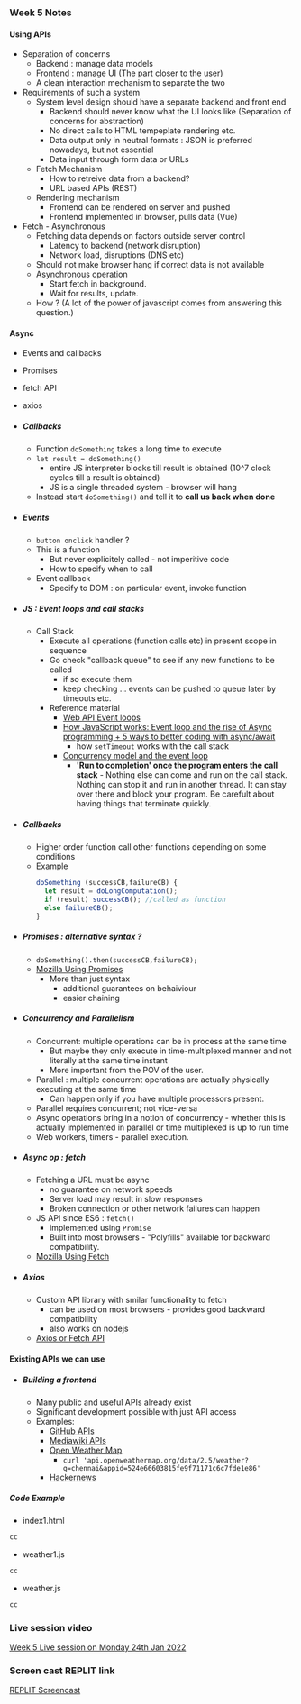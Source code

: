 ### Week 5 Notes

#### Using APIs 
* Separation of concerns
  - Backend : manage data models
  - Frontend : manage UI (The part closer to the user)
  - A clean interaction mechanism to separate the two
* Requirements of such a system
  - System level design should have a separate backend and front end 
    - Backend should never know what the UI looks like (Separation of concerns for abstraction)
    - No direct calls to HTML tempeplate rendering etc.
    - Data output only in neutral formats : JSON is preferred nowadays, but not essential
    - Data input through form data or URLs
  - Fetch Mechanism
    - How to retreive data from a backend?
    - URL based APIs (REST)
  - Rendering mechanism 
    - Frontend can be rendered on server and pushed
    - Frontend implemented in browser, pulls data (Vue)
* Fetch  - Asynchronous
  - Fetching data depends on factors outside server control
    - Latency to backend (network disruption)
    - Network load, disruptions (DNS etc)
  - Should not make browser hang if correct data is not available 
  - Asynchronous operation
    - Start fetch in background.
    - Wait for results, update.
  - How ? (A lot of the power of javascript comes from answering this question.)
#### Async 
* Events and callbacks
* Promises 
* fetch API
* axios

* ##### Callbacks
  - Function `doSomething` takes a long time to execute
  - `let result = doSomething()`
    - entire JS interpreter blocks till result is obtained (10^7 clock cycles till a result is obtained)
    - JS is a single threaded system - browser will hang
  - Instead start `doSomething()` and tell it to **call us back when done** 
* ##### Events
  - `button onclick` handler ? 
  - This is a function
    - But never explicitely called - not imperitive code
    - How to specify when to call
  - Event callback
    - Specify to DOM : on particular event, invoke function
* ##### JS : Event loops and call stacks
  - Call Stack
    - Execute all operations (function calls etc) in present scope in sequence
    - Go check "callback queue" to see if any new functions to be called 
      - if so execute them
      - keep checking ... events can be pushed to queue later by timeouts etc.
    - Reference material 
      - [Web API Event loops](https://html.spec.whatwg.org/multipage/webappapis.html#event-loops)
      - [How JavaScript works: Event loop and the rise of Async programming + 5 ways to better coding with async/await](https://blog.sessionstack.com/how-javascript-works-event-loop-and-the-rise-of-async-programming-5-ways-to-better-coding-with-2f077c4438b5)
          - how `setTimeout` works with the call stack
      - [Concurrency model and the event loop](https://developer.mozilla.org/en-US/docs/Web/JavaScript/EventLoop)
          - **'Run to completion' once the program enters the call stack** - Nothing else can come and run on the call stack. Nothing can stop it and run in another thread. It can stay over there and block your program. Be carefult about having things that terminate quickly.

* ##### Callbacks
  - Higher order function call other functions depending on some conditions
  - Example
      ```javascript
      doSomething (successCB,failureCB) {
        let result = doLongComputation();
        if (result) successCB(); //called as function
        else failureCB();
      }
      
      ```
* ##### Promises : alternative syntax ?
  - `doSomething().then(successCB,failureCB);`
  - [Mozilla Using Promises](https://developer.mozilla.org/en-US/docs/Web/JavaScript/Guide/Using_promises)
    - More than just syntax
      - additional guarantees on behaiviour
      - easier chaining

* ##### Concurrency and Parallelism
  - Concurrent: multiple operations can be in process at the same time 
    - But maybe they only execute in time-multiplexed manner and not literally at the same time instant
    - More important from the POV of the user.
  - Parallel : multiple concurrent operations are actually physically executing at the same time 
    - Can happen only if you have multiple processors present.
  - Parallel requires concurrent; not vice-versa
  - Async operations bring in a notion of concurrency - whether this is actually implemented in parallel or time multiplexed is up to run time 
  - Web workers, timers - parallel execution. 
* ##### Async op : fetch
  - Fetching a URL must be async
    - no guarantee on network speeds
    - Server load may result in slow responses
    - Broken connection or other network failures can happen 
  - JS API since ES6 : `fetch()`
    - implemented using `Promise`
    - Built into most browsers - "Polyfills" available for backward compatibility.
  - [Mozilla Using Fetch](https://developer.mozilla.org/en-US/docs/Web/API/Fetch_API/Using_Fetch) 
* ##### Axios
  - Custom API library with smilar functionality to fetch
    - can be used on most browsers - provides good backward compatibility
    - also works on nodejs
  - [Axios or Fetch API](https://blog.logrocket.com/axios-or-fetch-api/)

#### Existing APIs we can use

* ##### Building a frontend 
  - Many public and useful APIs already exist
  - Significant development possible with just API access
  - Examples:
    - [GitHub APIs](https://api.github.com/)
    - [Mediawiki APIs](https://www.mediawiki.org/wiki/API:Main_page)
    - [Open Weather Map](https://openweathermap.org/api)
      - `curl 'api.openweathermap.org/data/2.5/weather?q=chennai&appid=524e66603815fe9f71171c6c7fde1e86'`
    - [Hackernews](https://hacker-news.firebaseio.com/v0/item/8863.json?print=pretty)
##### Code Example
  - index1.html
  ```html
  cc
  ```
  - weather1.js
  ```javascript
  cc
  ```
  - weather.js
  ```javascript
  cc
  ```

### Live session video
[Week 5 Live session on Monday 24th Jan 2022](https://www.youtube.com/watch?v=1AeOkI5CzSs)

### Screen cast REPLIT link
[REPLIT Screencast](https://replit.com/@constitution/MAD2Week5Screencasts)
